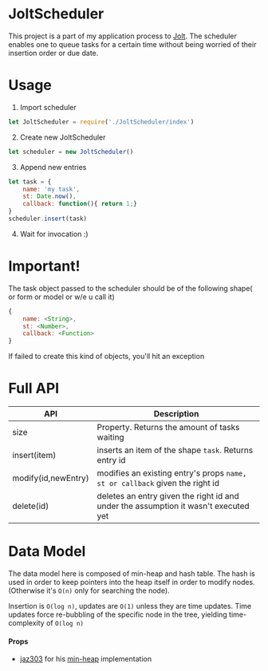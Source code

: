 # JoltScheduler

This project is a part of my application process to [Jolt](jolt.us).
The scheduler enables one to queue tasks for a certain time without being worried of their insertion order or due date.

# Usage
1. Import scheduler
```javascript
let JoltScheduler = require('./JoltScheduler/index')
```
2. Create new JoltScheduler
```javascript
let scheduler = new JoltScheduler()
```
3. Append new entries
```javascript
let task = {
    name: 'my task',
    st: Date.now(),
    callback: function(){ return 1;}
}
scheduler.insert(task)
```
4. Wait for invocation :)
 
# Important!
The task object passed to the scheduler should be of the following shape( or form or model or w/e u call it)
```javascript
{
    name: <String>,
    st: <Number>,
    callback: <Function>
}
```
If failed to create this kind of objects, you'll hit an exception

# Full API
| API       | Description |
| ------------- |-------------|
| size     | Property.  Returns the amount of tasks waiting |
| insert(item)      | inserts an item of the shape ```task```. Returns entry id      | 
| modify(id,newEntry) | modifies an existing entry's props ```name, st or callback``` given the right id     |
|delete(id)| deletes an entry given the right id and under the assumption it wasn't executed yet|

# Data Model
The data model here is composed of min-heap and hash table.
The hash is used in order to keep pointers into the heap itself in order
to modify nodes. (Otherwise it's `O(n)` only for searching the node).

Insertion is `O(log n)`, updates are `O(1)` unless they are time updates.
Time updates force re-bubbling of the specific node in the tree, yielding time-complexity of `O(log n)`




#### Props
*  [jaz303](https://github.com/jaz303) for his [min-heap](https://github.com/jaz303/min-heap) implementation
